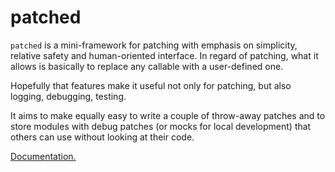 patched
========

``patched`` is a mini-framework for patching with emphasis on simplicity, relative safety and human-oriented interface.
In regard of patching,
what it allows is basically to replace any callable with a user-defined one.

Hopefully that features make it useful not only for patching, but also logging, debugging, testing.

It aims to make equally easy to write a couple of throw-away patches and to store modules with debug patches
(or mocks for local development) that others can use without looking at their code.

[Documentation.](http://abetkin.github.io/patched)

